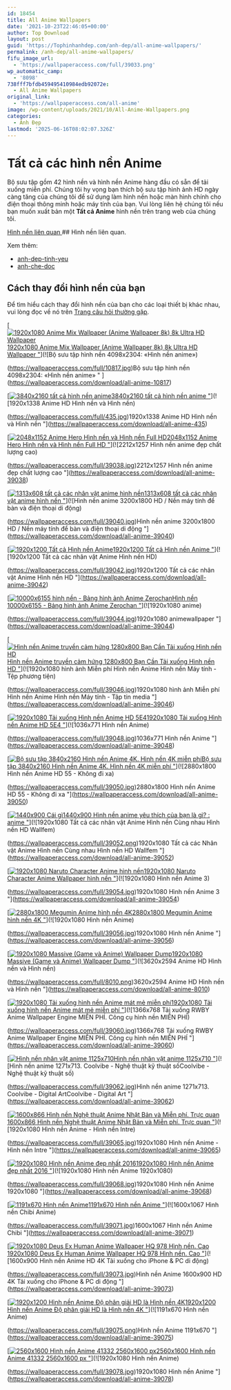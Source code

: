 ```yaml
---
id: 18454
title: All Anime Wallpapers
date: '2021-10-23T22:46:05+00:00'
author: Top Download
layout: post
guid: 'https://Tophinhanhdep.com/anh-dep/all-anime-wallpapers/'
permalink: /anh-dep/all-anime-wallpapers/
fifu_image_url:
  - 'https://wallpaperaccess.com/full/39033.png'
wp_automatic_camp:
  - '8098'
738fff7bfdb459495410984edb92072e:
  - All Anime Wallpapers
original_link:
  - 'https://wallpaperaccess.com/all-anime'
image: /wp-content/uploads/2021/10/All-Anime-Wallpapers.png
categories:
  - Ảnh Đẹp
lastmod: '2025-06-16T08:02:07.326Z'
---
```

# Tất cả các hình nền Anime

Bộ sưu tập gồm 42 hình nền và hình nền Anime hàng đầu có sẵn để tải xuống miễn phí. Chúng tôi hy vọng bạn thích bộ sưu tập hình ảnh HD ngày càng tăng của chúng tôi để sử dụng làm hình nền hoặc màn hình chính cho điện thoại thông minh hoặc máy tính của bạn. Vui lòng liên hệ chúng tôi nếu bạn muốn xuất bản một **Tất cả Anime** hình nền trên trang web của chúng tôi.

[Hình nền liên quan ](#related) ## Hình nền liên quan.

   
 Xem thêm:

   
- [anh-dep-tinh-yeu](https://tophinhanhdep.com/anh-tinh-yeu/anh-dep-tinh-yeu/)
- [anh-che-doc](https://tophinhanhdep.com/anh-che/anh-che-doc/)

## Cách thay đổi hình nền của bạn

Để tìm hiểu cách thay đổi hình nền của bạn cho các loại thiết bị khác nhau, vui lòng đọc về nó trên [Trang câu hỏi thường gặp](https://tophinhanhdep.com/faq/).

  
[[![1920x1080 Anime Mix Wallpaper (Anime Wallpaper 8k) 8k Ultra HD Wallpaper](https://wallpaperaccess.com/full/39033.png)1920x1080 Anime Mix Wallpaper (Anime Wallpaper 8k) 8k Ultra HD Wallpaper "](https://wallpaperaccess.com/download/all-anime-39033)](![Bộ sưu tập hình nền 4098x2304: «Hình nền anime»)

(https://wallpaperaccess.com/full/10817.jpg)Bộ sưu tập hình nền 4098x2304: «Hình nền anime» " ](https://wallpaperaccess.com/download/all-anime-10817)

[[![3840x2160 tất cả hình nền anime](https://wallpaperaccess.com/full/39035.jpg)3840x2160 tất cả hình nền anime "](https://wallpaperaccess.com/download/all-anime-39035)](![1920x1338 Anime HD Hình nền và Hình nền)

(https://wallpaperaccess.com/full/435.jpg)1920x1338 Anime HD Hình nền và Hình nền "](https://wallpaperaccess.com/download/all-anime-435)

[[![2048x1152 Anime Hero Hình nền và Hình nền Full HD](https://wallpaperaccess.com/full/39037.jpg)2048x1152 Anime Hero Hình nền và Hình nền Full HD "](https://wallpaperaccess.com/download/all-anime-39037)](![2212x1257 Hình nền anime đẹp chất lượng cao)

(https://wallpaperaccess.com/full/39038.jpg)2212x1257 Hình nền anime đẹp chất lượng cao "](https://wallpaperaccess.com/download/all-anime-39038)

[[![1313x608 tất cả các nhân vật anime hình nền](https://wallpaperaccess.com/full/39039.jpg)1313x608 tất cả các nhân vật anime hình nền "](https://wallpaperaccess.com/download/all-anime-39039)](![Hình nền anime 3200x1800 HD / Nền máy tính để bàn và điện thoại di động)

(https://wallpaperaccess.com/full/39040.jpg)Hình nền anime 3200x1800 HD / Nền máy tính để bàn và điện thoại di động "](https://wallpaperaccess.com/download/all-anime-39040)

[[![1920x1200 Tất cả Hình nền Anime](https://wallpaperaccess.com/full/39041.jpg)1920x1200 Tất cả Hình nền Anime "](https://wallpaperaccess.com/download/all-anime-39041)](![1920x1200 Tất cả các nhân vật Anime Hình nền HD)

(https://wallpaperaccess.com/full/39042.jpg)1920x1200 Tất cả các nhân vật Anime Hình nền HD "](https://wallpaperaccess.com/download/all-anime-39042)

[[![10000x6155 hình nền - Bảng hình ảnh Anime Zerochan](https://wallpaperaccess.com/full/39043.jpg)Hình nền 10000x6155 - Bảng hình ảnh Anime Zerochan "](https://wallpaperaccess.com/download/all-anime-39043)](![1920x1080 anime)

(https://wallpaperaccess.com/full/39044.jpg)1920x1080 animewallpaper "](https://wallpaperaccess.com/download/all-anime-39044)

[ [![Hình nền Anime truyền cảm hứng 1280x800 Bạn Cần Tải xuống Hình nền HD](https://wallpaperaccess.com/full/9265.png)Hình nền Anime truyền cảm hứng 1280x800 Bạn Cần Tải xuống Hình nền HD "](https://wallpaperaccess.com/download/all-anime-9265)](![1920x1080 hình ảnh Miễn phí Hình nền Anime Hình nền Máy tính - Tệp phương tiện)

(https://wallpaperaccess.com/full/39046.jpg)1920x1080 hình ảnh Miễn phí Hình nền Anime Hình nền Máy tính - Tập tin media "](https://wallpaperaccess.com/download/all-anime-39046)

[[![1920x1080 Tải xuống Hình nền Anime HD 5E4](https://wallpaperaccess.com/full/39047.jpg)1920x1080 Tải xuống Hình nền Anime HD 5E4 "](https://wallpaperaccess.com/download/all-anime-39047)](![1036x771 Hình nền Anime)

(https://wallpaperaccess.com/full/39048.jpg)1036x771 Hình nền Anime "](https://wallpaperaccess.com/download/all-anime-39048)

[[![Bộ sưu tập 3840x2160 Hình nền Anime 4K.  Hình nền 4K miễn phí](https://wallpaperaccess.com/full/39049.jpg)Bộ sưu tập 3840x2160 Hình nền Anime 4K. Hình nền 4K miễn phí "](https://wallpaperaccess.com/download/all-anime-39049)](![2880x1800 Hình nền Anime HD 55 - Không đi xa)

(https://wallpaperaccess.com/full/39050.jpg)2880x1800 Hình nền Anime HD 55 - Không đi xa "](https://wallpaperaccess.com/download/all-anime-39050)

[[![1440x900 Cái gì](https://wallpaperaccess.com/full/39051.png)1440x900 Hình nền anime yêu thích của bạn là gì? : anime "](https://wallpaperaccess.com/download/all-anime-39051)](![1920x1080 Tất cả các nhân vật Anime Hình nền Cùng nhau Hình nền HD Wallfem)

(https://wallpaperaccess.com/full/39052.png)1920x1080 Tất cả các Nhân vật Anime Hình nền Cùng nhau Hình nền HD Wallfem "](https://wallpaperaccess.com/download/all-anime-39052)

[[![1920x1080 Naruto Character Anime hình nền](https://wallpaperaccess.com/full/39053.jpg)1920x1080 Naruto Character Anime Wallpaper hình nền "](https://wallpaperaccess.com/download/all-anime-39053)](![1920x1080 Hình nền Anime 3)

(https://wallpaperaccess.com/full/39054.jpg)1920x1080 Hình nền Anime 3 "](https://wallpaperaccess.com/download/all-anime-39054)

[[![2880x1800 Megumin Anime hình nền 4K](https://wallpaperaccess.com/full/21597.jpg)2880x1800 Megumin Anime hình nền 4K "](https://wallpaperaccess.com/download/all-anime-21597)](![1920x1080 Hình nền Anime)

(https://wallpaperaccess.com/full/39056.jpg)1920x1080 Hình nền Anime "](https://wallpaperaccess.com/download/all-anime-39056)

[[![1920x1080 Massive (Game và Anime) Wallpaper Dump](https://wallpaperaccess.com/full/39057.png)1920x1080 Massive (Game và Anime) Wallpaper Dump "](https://wallpaperaccess.com/download/all-anime-39057)](![3620x2594 Anime HD Hình nền và Hình nền)

(https://wallpaperaccess.com/full/8010.png)3620x2594 Anime HD Hình nền và Hình nền "](https://wallpaperaccess.com/download/all-anime-8010)

[[![1920x1080 Tải xuống hình nền Anime mát mẻ miễn phí](https://wallpaperaccess.com/full/39059.jpg)1920x1080 Tải xuống hình nền Anime mát mẻ miễn phí "](https://wallpaperaccess.com/download/all-anime-39059)](![1366x768 Tải xuống RWBY Anime Wallpaper Engine MIỄN PHÍ.  Công cụ hình nền MIỄN PHÍ)

(https://wallpaperaccess.com/full/39060.jpg)1366x768 Tải xuống RWBY Anime Wallpaper Engine MIỄN PHÍ. Công cụ hình nền MIỄN PHÍ "](https://wallpaperaccess.com/download/all-anime-39060)

[[![Hình nền nhân vật anime 1125x710](https://wallpaperaccess.com/full/39061.jpg)Hình nền nhân vật anime 1125x710 "](https://wallpaperaccess.com/download/all-anime-39061)](![Hình nền anime 1271x713.  Coolvibe - Nghệ thuật kỹ thuật sốCoolvibe - Nghệ thuật kỹ thuật số)

(https://wallpaperaccess.com/full/39062.jpg)Hình nền anime 1271x713. Coolvibe - Digital ArtCoolvibe - Digital Art "](https://wallpaperaccess.com/download/all-anime-39062)

[[![1600x866 Hình nền Nghệ thuật Anime Nhật Bản và Miễn phí.  Trực quan](https://wallpaperaccess.com/full/6345.jpg)1600x866 Hình nền Nghệ thuật Anime Nhật Bản và Miễn phí. Trực quan "](https://wallpaperaccess.com/download/all-anime-6345)](![1920x1080 Hình nền Anime - Hình nền Intre)

(https://wallpaperaccess.com/full/39065.jpg)1920x1080 Hình nền Anime - Hình nền Intre "](https://wallpaperaccess.com/download/all-anime-39065)

[[![1920x1080 Hình nền Anime đẹp nhất 2016](https://wallpaperaccess.com/full/39066.jpg)1920x1080 Hình nền Anime đẹp nhất 2016 "](https://wallpaperaccess.com/download/all-anime-39066)](![1920x1080 Hình nền Anime 1920x1080)

(https://wallpaperaccess.com/full/39068.jpg)1920x1080 Hình nền Anime 1920x1080 "](https://wallpaperaccess.com/download/all-anime-39068)

[[![1191x670 Hình nền Anime](https://wallpaperaccess.com/full/39069.jpg)1191x670 Hình nền Anime "](https://wallpaperaccess.com/download/all-anime-39069)](![1600x1067 Hình nền Chibi Anime)

(https://wallpaperaccess.com/full/39071.jpg)1600x1067 Hình nền Anime Chibi "](https://wallpaperaccess.com/download/all-anime-39071)

[[![1920x1080 Deus Ex Human Anime Wallpaper HQ 978 Hình nền.  Cao](https://wallpaperaccess.com/full/39072.jpg)1920x1080 Deus Ex Human Anime Wallpaper HQ 978 Hình nền. Cao "](https://wallpaperaccess.com/download/all-anime-39072)](![1600x900 Hình nền Anime HD 4K Tải xuống cho iPhone & PC di động)

(https://wallpaperaccess.com/full/39073.jpg)Hình nền Anime 1600x900 HD 4K Tải xuống cho iPhone &amp; PC di động "](https://wallpaperaccess.com/download/all-anime-39073)

[[![1920x1200 Hình nền Anime Độ phân giải HD là Hình nền 4K](https://wallpaperaccess.com/full/39074.jpg)1920x1200 Hình nền Anime Độ phân giải HD là Hình nền 4K "](https://wallpaperaccess.com/download/all-anime-39074)](![1191x670 Hình nền Anime)

(https://wallpaperaccess.com/full/39075.png)Hình nền Anime 1191x670 "](https://wallpaperaccess.com/download/all-anime-39075)

[[![2560x1600 Hình nền Anime 41332 2560x1600 px](https://wallpaperaccess.com/full/39076.jpg)2560x1600 Hình nền Anime 41332 2560x1600 px "](https://wallpaperaccess.com/download/all-anime-39076)](![1920x1080 Hình nền Anime)

(https://wallpaperaccess.com/full/39078.jpg)1920x1080 Hình nền Anime "](https://wallpaperaccess.com/download/all-anime-39078)
